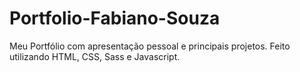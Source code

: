 # Portfolio-Fabiano-Souza
Meu Portfólio com apresentação pessoal e principais projetos. Feito utilizando HTML, CSS, Sass e Javascript.
